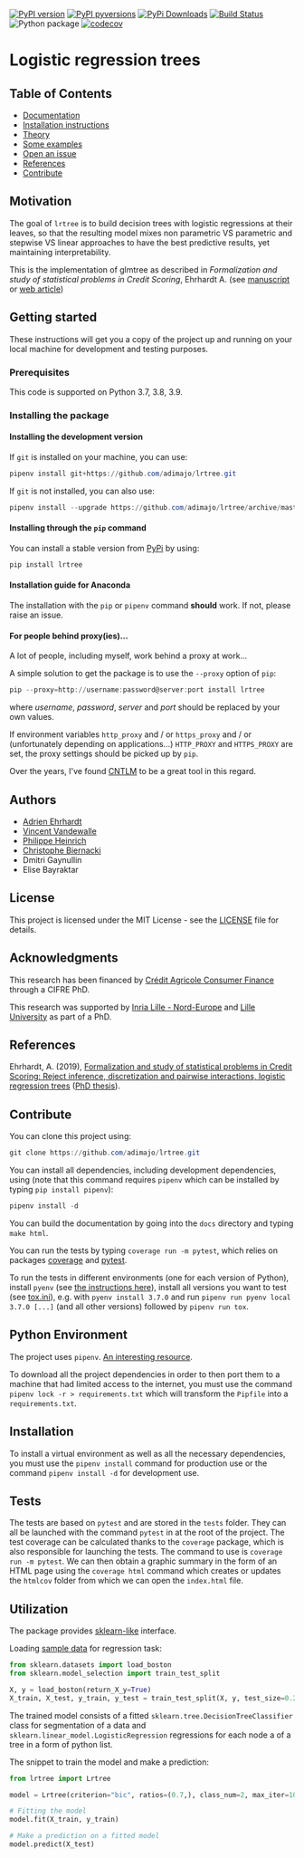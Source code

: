 [![PyPI version](https://badge.fury.io/py/lrtree.svg)](https://badge.fury.io/py/lrtree)
[![PyPI pyversions](https://img.shields.io/pypi/pyversions/lrtree.svg)](https://pypi.python.org/pypi/lrtree/)
[![PyPi Downloads](https://img.shields.io/pypi/dm/lrtree)](https://img.shields.io/pypi/dm/lrtree)
[![Build Status](https://travis-ci.org/adimajo/lrtree.svg?branch=master)](https://travis-ci.org/adimajo/lrtree)
![Python package](https://github.com/adimajo/lrtree/workflows/Python%20package/badge.svg)
[![codecov](https://codecov.io/gh/adimajo/lrtree/branch/master/graph/badge.svg)](https://codecov.io/gh/adimajo/lrtree)

# Logistic regression trees

Table of Contents
-----------------

* [Documentation](https://adimajo.github.io/lrtree)
* [Installation instructions](#-installing-the-package)
* [Theory](#-use-case-example)
* [Some examples](#-the-lrtree-package)
* [Open an issue](https://github.com/adimajo/lrtree/issues/new/choose)
* [References](#-references)
* [Contribute](#-contribute)

## Motivation

The goal of `lrtree` is to build decision trees with logistic regressions at their leaves, so that the resulting model mixes non parametric VS parametric and stepwise VS linear approaches to have the best predictive results, yet maintaining interpretability.

This is the implementation of glmtree as described in *Formalization and study of statistical problems in Credit Scoring*, Ehrhardt A. (see [manuscript](https://github.com/adimajo/manuscrit_these) or [web article](https://adimajo.github.io/logistic_trees.html))

## Getting started

These instructions will get you a copy of the project up and running on your local machine for development and testing purposes.

### Prerequisites

This code is supported on Python 3.7, 3.8, 3.9.

### Installing the package

#### Installing the development version

If `git` is installed on your machine, you can use:

```PowerShell
pipenv install git+https://github.com/adimajo/lrtree.git
```

If `git` is not installed, you can also use:

```PowerShell
pipenv install --upgrade https://github.com/adimajo/lrtree/archive/master.tar.gz
```

#### Installing through the `pip` command

You can install a stable version from [PyPi](https://pypi.org/project/lrtree/) by using:

```PowerShell
pip install lrtree
```

#### Installation guide for Anaconda

The installation with the `pip` or `pipenv` command **should** work. If not, please raise an issue.

#### For people behind proxy(ies)...

A lot of people, including myself, work behind a proxy at work...

A simple solution to get the package is to use the `--proxy` option of `pip`:

```PowerShell
pip --proxy=http://username:password@server:port install lrtree
```

where *username*, *password*, *server* and *port* should be replaced by your own values.

If environment variables `http_proxy` and / or `https_proxy` and / or (unfortunately depending on applications...) 
`HTTP_PROXY` and `HTTPS_PROXY` are set, the proxy settings should be picked up by `pip`.

Over the years, I've found [CNTLM](http://cntlm.sourceforge.net/) to be a great tool in this regard.

## Authors

* [Adrien Ehrhardt](https://adimajo.github.io)
* [Vincent Vandewalle](https://sites.google.com/site/vvandewa/)
* [Philippe Heinrich](http://math.univ-lille1.fr/~heinrich/)
* [Christophe Biernacki](http://math.univ-lille1.fr/~biernack/)
* Dmitri Gaynullin
* Elise Bayraktar

## License

This project is licensed under the MIT License - see the [LICENSE](LICENSE) file for details.

## Acknowledgments

This research has been financed by [Crédit Agricole Consumer Finance](https://www.ca-consumerfinance.com/en.html) through a CIFRE PhD.

This research was supported by [Inria Lille - Nord-Europe](https://www.inria.fr/centre/lille) and [Lille University](https://www.univ-lille.fr/en/home/) as part of a PhD.

## References

Ehrhardt, A. (2019), [Formalization and study of statistical problems in Credit Scoring: Reject inference, discretization and pairwise interactions, logistic regression trees](https://hal.archives-ouvertes.fr/tel-02302691) ([PhD thesis](https://github.com/adimajo/manuscrit_these)).

## Contribute

You can clone this project using:

```PowerShell
git clone https://github.com/adimajo/lrtree.git
```

You can install all dependencies, including development dependencies, using (note that 
this command requires `pipenv` which can be installed by typing `pip install pipenv`):

```PowerShell
pipenv install -d
```

You can build the documentation by going into the `docs` directory and typing `make html`.

You can run the tests by typing `coverage run -m pytest`, which relies on packages 
[coverage](https://coverage.readthedocs.io/en/coverage-5.2/) and [pytest](https://docs.pytest.org/en/latest/).

To run the tests in different environments (one for each version of Python), install `pyenv` (see [the instructions here](https://github.com/pyenv/pyenv)),
install all versions you want to test (see [tox.ini](tox.ini)), e.g. with `pyenv install 3.7.0` and run 
`pipenv run pyenv local 3.7.0 [...]` (and all other versions) followed by `pipenv run tox`.
 
## Python Environment 
The project uses `pipenv`. [An interesting resource](https://realpython.com/pipenv-guide/).

To download all the project dependencies in order to then port them to a machine that had limited access to the internet, you must use the command
`pipenv lock -r > requirements.txt` which will transform the `Pipfile` into a `requirements.txt`.

## Installation
To install a virtual environment as well as all the necessary dependencies, you must use the `pipenv install` command for production use 
or the command `pipenv install -d` for development use.

## Tests

The tests are based on `pytest` and are stored in the `tests` folder. They can all be launched with the command
`pytest` in at the root of the project.
The test coverage can be calculated thanks to the `coverage` package, which is also responsible for launching the tests. 
The command to use is `coverage run -m pytest`. We can then obtain a graphic summary in the form of an HTML page 
using the `coverage html` command which creates or updates the `htmlcov` folder from which we can open the `index.html` file.

## Utilization
The package provides [sklearn-like](https://scikit-learn.org/stable) interface.

Loading [sample data](https://scikit-learn.org/stable/modules/generated/sklearn.datasets.load_boston.html) for regression task:

```python
from sklearn.datasets import load_boston
from sklearn.model_selection import train_test_split

X, y = load_boston(return_X_y=True)
X_train, X_test, y_train, y_test = train_test_split(X, y, test_size=0.25)
```

The trained model consists of a fitted `sklearn.tree.DecisionTreeClassifier` class for segmentation of a data and
`sklearn.linear_model.LogisticRegression` regressions for each node a of a tree in a form of python list.

The snippet to train the model and make a prediction:
```python
from lrtree import Lrtree

model = Lrtree(criterion="bic", ratios=(0.7,), class_num=2, max_iter=100)

# Fitting the model
model.fit(X_train, y_train)

# Make a prediction on a fitted model
model.predict(X_test)
```
